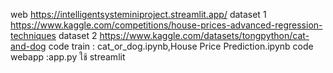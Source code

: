 web https://intelligentsysteminiproject.streamlit.app/
dataset 1 https://www.kaggle.com/competitions/house-prices-advanced-regression-techniques
dataset 2 https://www.kaggle.com/datasets/tongpython/cat-and-dog
code train : cat_or_dog.ipynb,House Price Prediction.ipynb
code webapp :app.py ใช้ streamlit
